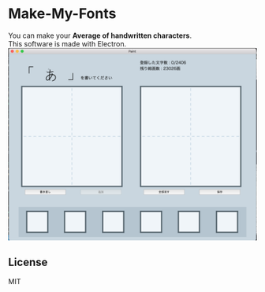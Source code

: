 # Make-My-Fonts
You can make your **Average of handwritten characters**.  
This software is made with Electron.
![Sample](./resources/images/ScreenShot.png)
## License
MIT